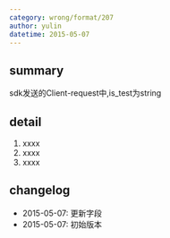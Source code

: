 ```yaml
---
category: wrong/format/207
author: yulin
datetime: 2015-05-07
---
```


## summary

sdk发送的Client-request中,is_test为string

## detail

1. xxxx
1. xxxx
1. xxxx

## changelog

- 2015-05-07: 更新字段
- 2015-05-07: 初始版本